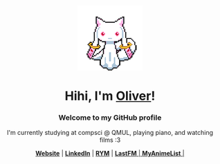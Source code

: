 <div align="center">
  <p>
    <a href="https://oliverstaddon.github.io/">
      <img src="assets/kyubey.gif" width="150" height="150">
    </a>
  </p>
  <h1>Hihi, I'm <a href="https://oliverstaddon.github.io/">Oliver</a>!</h1>
  <h3>Welcome to my GitHub profile</h3>
  <p>
    I'm currently studying at compsci @ QMUL, playing piano, and watching films :3
  </p>
  <p>
    <strong><a href="https://oliverstaddon.github.io/">Website</a></strong> |
    <strong><a href="https://www.linkedin.com/in/oliverstaddon/">LinkedIn</a></strong> |
    <strong><a href="https://rateyourmusic.com/~Blkberie">RYM</a></strong> |
    <strong><a href="https://www.last.fm/user/Blkberie">LastFM</strong> |
    <strong><a href="https://myanimelist.net/profile/Blkberie">MyAnimeList</strong> |
  </p>
</div>
